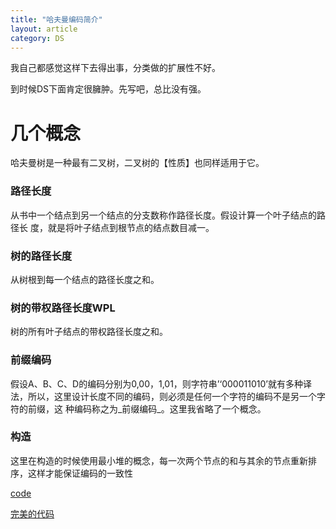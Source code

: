 ```yaml
---
title: "哈夫曼编码简介"
layout: article
category: DS
---
```



我自己都感觉这样下去得出事，分类做的扩展性不好。

到时候DS下面肯定很臃肿。先写吧，总比没有强。

# 几个概念

哈夫曼树是一种最有二叉树，二叉树的【性质】也同样适用于它。

### 路径长度

从书中一个结点到另一个结点的分支数称作路径长度。假设计算一个叶子结点的路径长
度，就是将叶子结点到根节点的结点数目减一。

### 树的路径长度

从树根到每一个结点的路径长度之和。

### 树的带权路径长度WPL

树的所有叶子结点的带权路径长度之和。

### 前缀编码

假设A、B、C、D的编码分别为0,00，1,01，则字符串’‘000011010’就有多种译法，所以，这里设计长度不同的编码，则必须是任何一个字符的编码不是另一个字符的前缀，这
种编码称之为_前缀编码_。这里我省略了一个概念。

### 构造

这里在构造的时候使用最小堆的概念，每一次两个节点的和与其余的节点重新排序，这样才能保证编码的一致性

[code](https://github.com/yuzibo/DS/blob/master/greed/haffmancode.c)

[完美的代码](https://github.com/yuzibo/DS/blob/master/greed/huffman_right.c)




